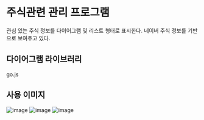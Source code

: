 # 주식관련 관리 프로그램
관심 있는 주식 정보를 다이어그램 및 리스트 형태로 표시한다.
네이버 주식 정보를 기반으로 보여주고 있다.

## 다이어그램 라이브러리
go.js

## 사용 이미지
![image](https://user-images.githubusercontent.com/26211679/112245964-49235480-8c95-11eb-8b0f-fcf9204483d9.png)
![image](https://user-images.githubusercontent.com/26211679/112246026-5fc9ab80-8c95-11eb-8dc6-903aa4b9b00e.png)
![image](https://user-images.githubusercontent.com/26211679/112246079-740da880-8c95-11eb-981e-8a7227f7dd32.png)

